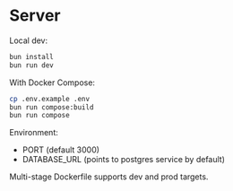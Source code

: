 # Server

Local dev:

```bash
bun install
bun run dev
```

With Docker Compose:

```bash
cp .env.example .env
bun run compose:build
bun run compose
```

Environment:

- PORT (default 3000)
- DATABASE_URL (points to postgres service by default)

Multi-stage Dockerfile supports dev and prod targets.
